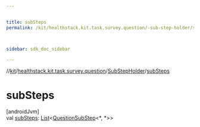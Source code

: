 ```yaml
---


title: subSteps
permalink: /kit/healthstack.kit.task.survey.question/-sub-step-holder/sub-steps.html



sidebar: sdk_doc_sidebar

---
```



//[kit](/kit.html)/[healthstack.kit.task.survey.question](../index.html)/[SubStepHolder](index.html)/[subSteps](sub-steps.html)



# subSteps



[androidJvm]\
val [subSteps](sub-steps.html): [List](https://kotlinlang.org/api/latest/jvm/stdlib/kotlin.collections/-list/index.html)&lt;[QuestionSubStep](../-question-sub-step/index.html)&lt;*, *&gt;&gt;






